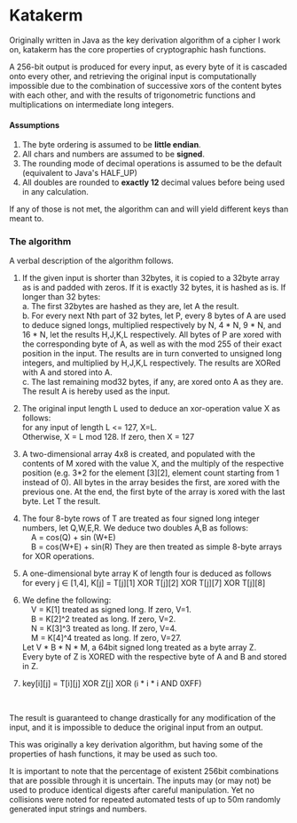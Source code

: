 # Katakerm
Originally written in Java as the key derivation algorithm of a cipher I work on, katakerm has the core properties of cryptographic hash functions.

A 256-bit output is produced for every input, as every byte of it
is cascaded onto every other, and retrieving the original input is computationally impossible due to the combination of successive xors of the content bytes with each other, and with the results of trigonometric functions and multiplications on intermediate long integers.

#### Assumptions
1. The byte ordering is assumed to be **little endian**.
2. All chars and numbers are assumed to be **signed**.
3. The rounding mode of decimal operations is assumed to be the default (equivalent to Java's HALF_UP)
4. All doubles are rounded to **exactly 12** decimal values before being used in any calculation.

If any of those is not met, the algorithm can and will yield different keys than meant to.


### The algorithm
A verbal description of the algorithm follows.

1. If the given input is shorter than 32bytes, it is copied to a 32byte array as is
and padded with zeros. If it is exactly 32 bytes, it is hashed as is. If longer than 32 bytes:
<br>a. The first 32bytes are hashed as they are, let A the result.
<br>b. For every next Nth part  of 32 bytes, let P, every 8 bytes of A are used to
deduce signed longs, multiplied respectively by N, 4 * N, 9 * N, and 16 * N, let the results H,J,K,L respectively. 
All bytes of P are xored with the corresponding byte of A, as well as with the mod 255 of 
their exact position in the input. The results are in turn converted to unsigned long integers, and multiplied by H,J,K,L respectively. The results are XORed with A and stored into A. 
<br>c. The last remaining mod32 bytes, if any, are xored onto A as they are.
The result A is hereby used as the input.

2) The original input length L used to deduce an xor-operation value X as follows:
<br>for any input of length L <= 127, X=L.
<br>Otherwise, X = L mod 128. If zero, then X = 127

3. A two-dimensional array 4x8 is created, and populated with the contents of M xored with the value X, and the multiply of the respective position (e.g. 3*2 for the element [3][2], element count starting from 1 instead of 0). All bytes in the array besides the first, are xored with the previous one. At the end, the first byte of the array is xored with the last byte. Let T the result.

4. The four 8-byte rows of T are treated as four signed long integer numbers, let Q,W,E,R. We deduce two doubles A,B as follows:
&nbsp;&nbsp;&nbsp;&nbsp;<br>&nbsp;&nbsp;&nbsp;&nbsp;A = cos(Q) + sin (W+E)
&nbsp;&nbsp;&nbsp;&nbsp;<br>&nbsp;&nbsp;&nbsp;&nbsp;B = cos(W+E) + sin(R)
They are then treated as simple 8-byte arrays for XOR operations.

5. A one-dimensional byte array K of length four is deduced as follows
<br>for every j ∈ [1,4], K[j] = T[j][1] XOR T[j][2] XOR T[j][7] XOR T[j][8]
	
6. We define the following:
<br>&nbsp;&nbsp;&nbsp;&nbsp;V = K[1] treated as signed long. If zero, V=1.
<br>&nbsp;&nbsp;&nbsp;&nbsp;B = K[2]^2 treated as long. If zero, V=2.
<br>&nbsp;&nbsp;&nbsp;&nbsp;N = K[3]^3 treated as long. If zero, V=4.
<br>&nbsp;&nbsp;&nbsp;&nbsp;M = K[4]^4 treated as long. If zero, V=27.
    <br>Let  V * B * N * M, a 64bit signed long treated as a byte array Z.
    <br>Every byte of Z is XORED with the respective byte of A and B
    and stored in Z.

7. key[i][j] = T[i][j] XOR Z[j] XOR (i * i * i AND 0XFF)
<br>

The result is guaranteed to change drastically for any modification of the input, and it 
is impossible to deduce the original input from an output.

This was originally a key derivation algorithm, but having some of the properties of hash functions, it may be used as such too.  

It is important to note that the percentage of existent 256bit combinations that are possible through it is uncertain. The inputs may (or may not) be used to produce
identical digests after careful manipulation. Yet no collisions were noted for repeated automated tests of up to 50m randomly generated input strings and numbers.


